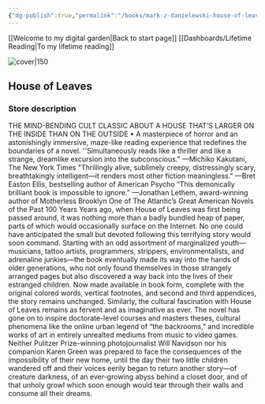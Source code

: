 ```yaml
---
{"dg-publish":true,"permalink":"/books/mark-z-danielewski-house-of-leaves/","title":"\"House of Leaves\""}
---
```


[[Welcome to my digital garden\|Back to start page]]
[[Dashboards/Lifetime Reading\|To my lifetime reading]]


![cover|150](http://books.google.com/books/content?id=o6NzGNODRjkC&printsec=frontcover&img=1&zoom=1&source=gbs_api)

## House of Leaves

### Store description

THE MIND-BENDING CULT CLASSIC ABOUT A HOUSE THAT’S LARGER ON THE INSIDE THAN ON THE OUTSIDE • A masterpiece of horror and an astonishingly immersive, maze-like reading experience that redefines the boundaries of a novel. ''Simultaneously reads like a thriller and like a strange, dreamlike excursion into the subconscious." —Michiko Kakutani, The New York Times "Thrillingly alive, sublimely creepy, distressingly scary, breathtakingly intelligent—it renders most other fiction meaningless." —Bret Easton Ellis, bestselling author of American Psycho “This demonically brilliant book is impossible to ignore.” —Jonathan Lethem, award-winning author of Motherless Brooklyn One of The Atlantic’s Great American Novels of the Past 100 Years Years ago, when House of Leaves was first being passed around, it was nothing more than a badly bundled heap of paper, parts of which would occasionally surface on the Internet. No one could have anticipated the small but devoted following this terrifying story would soon command. Starting with an odd assortment of marginalized youth—musicians, tattoo artists, programmers, strippers, environmentalists, and adrenaline junkies—the book eventually made its way into the hands of older generations, who not only found themselves in those strangely arranged pages but also discovered a way back into the lives of their estranged children. Now made available in book form, complete with the original colored words, vertical footnotes, and second and third appendices, the story remains unchanged. Similarly, the cultural fascination with House of Leaves remains as fervent and as imaginative as ever. The novel has gone on to inspire doctorate-level courses and masters theses, cultural phenomena like the online urban legend of “the backrooms,” and incredible works of art in entirely unrealted mediums from music to video games. Neither Pulitzer Prize-winning photojournalist Will Navidson nor his companion Karen Green was prepared to face the consequences of the impossibility of their new home, until the day their two little children wandered off and their voices eerily began to return another story—of creature darkness, of an ever-growing abyss behind a closet door, and of that unholy growl which soon enough would tear through their walls and consume all their dreams.


```